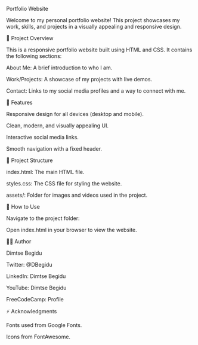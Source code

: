 Portfolio Website

Welcome to my personal portfolio website! This project showcases my work, skills, and projects in a visually appealing and responsive design.

🚀 Project Overview

This is a responsive portfolio website built using HTML and CSS. It contains the following sections:

About Me: A brief introduction to who I am.

Work/Projects: A showcase of my projects with live demos.

Contact: Links to my social media profiles and a way to connect with me.

📌 Features

Responsive design for all devices (desktop and mobile).

Clean, modern, and visually appealing UI.

Interactive social media links.

Smooth navigation with a fixed header.

📂 Project Structure

index.html: The main HTML file.

styles.css: The CSS file for styling the website.

assets/: Folder for images and videos used in the project.

🚀 How to Use



Navigate to the project folder:

Open index.html in your browser to view the website.





👨‍💻 Author

Dimtse Begidu

Twitter: @DBegidu

LinkedIn: Dimtse Begidu

YouTube: Dimtse Begidu

FreeCodeCamp: Profile

⚡ Acknowledgments

Fonts used from Google Fonts.

Icons from FontAwesome.